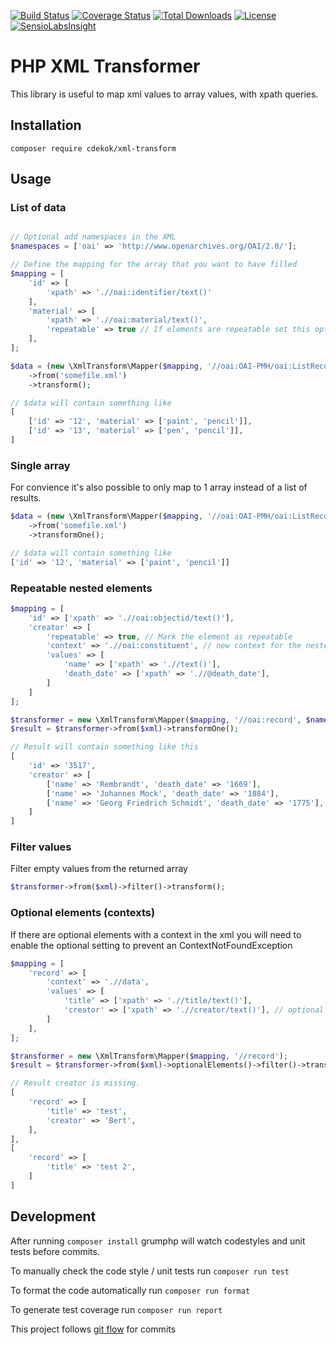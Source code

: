 [![Build Status](https://travis-ci.org/cdekok/xml-transform.svg?branch=develop)](https://travis-ci.org/cdekok/xml-transform)
[![Coverage Status](https://coveralls.io/repos/github/cdekok/xml-transform/badge.svg?branch=master)](https://coveralls.io/github/cdekok/xml-transform?branch=master)
[![Total Downloads](https://poser.pugx.org/cdekok/xml-transform/downloads)](https://packagist.org/packages/cdekok/xml-transform)
[![License](https://poser.pugx.org/cdekok/xml-transform/license)](https://packagist.org/packages/cdekok/xml-transform)
[![SensioLabsInsight](https://insight.sensiolabs.com/projects/e362d5d8-1b98-4d6c-a153-6904458f6d77/mini.png)](https://insight.sensiolabs.com/projects/e362d5d8-1b98-4d6c-a153-6904458f6d77)

# PHP XML Transformer

This library is useful to map xml values to array values, with xpath queries.

## Installation

`composer require cdekok/xml-transform`

## Usage

### List of data

```php

// Optional add namespaces in the XML
$namespaces = ['oai' => 'http://www.openarchives.org/OAI/2.0/'];

// Define the mapping for the array that you want to have filled
$mapping = [
    'id' => [
        'xpath' => './/oai:identifier/text()'
    ],
    'material' => [
        'xpath' => './/oai:material/text()',
        'repeatable' => true // If elements are repeatable set this option so an array will be returned
    ],
];

$data = (new \XmlTransform\Mapper($mapping, '//oai:OAI-PMH/oai:ListRecords/oai:record', $namespaces))
    ->from('somefile.xml')
    ->transform();

// $data will contain something like
[
    ['id' => '12', 'material' => ['paint', 'pencil']],
    ['id' => '13', 'material' => ['pen', 'pencil']],
]
```

### Single array

For convience it's also possible to only map to 1 array instead of a list of results.

```php
$data = (new \XmlTransform\Mapper($mapping, '//oai:OAI-PMH/oai:ListRecords/oai:record', $namespaces))
    ->from('somefile.xml')
    ->transformOne();

// $data will contain something like
['id' => '12', 'material' => ['paint', 'pencil']]

```

### Repeatable nested elements

```php
$mapping = [
    'id' => ['xpath' => './/oai:objectid/text()'],
    'creator' => [
        'repeatable' => true, // Mark the element as repeatable
        'context' => './/oai:constituent', // new context for the nested elements
        'values' => [
            'name' => ['xpath' => './/text()'],
            'death_date' => ['xpath' => './/@death_date'],
        ]
    ]
];

$transformer = new \XmlTransform\Mapper($mapping, '//oai:record', $namespaces);
$result = $transformer->from($xml)->transformOne();

// Result will contain something like this
[
    'id' => '3517',
    'creator' => [
        ['name' => 'Rembrandt', 'death_date' => '1669'],
        ['name' => 'Johannes Mock', 'death_date' => '1884'],
        ['name' => 'Georg Friedrich Schmidt', 'death_date' => '1775'],
    ]
]
```

### Filter values

Filter empty values from the returned array

```php
$transformer->from($xml)->filter()->transform();
```

### Optional elements (contexts)

If there are optional elements with a context in the xml you will need to enable the optional setting to prevent an ContextNotFoundException

```php
$mapping = [
    'record' => [
        'context' => './/data',
        'values' => [
            'title' => ['xpath' => './/title/text()'],
            'creator' => ['xpath' => './/creator/text()'], // optional
        ]
    ],
];

$transformer = new \XmlTransform\Mapper($mapping, '//record');
$result = $transformer->from($xml)->optionalElements()->filter()->transform();

// Result creator is missing.
[
    'record' => [
        'title' => 'test',
        'creator' => 'Bert',
    ],
],
[
    'record' => [
        'title' => 'test 2',
    ]
]
```
## Development ##

After running `composer install` grumphp will watch codestyles and unit tests before commits.

To manually check the code style / unit tests run `composer run test`

To format the code automatically run `composer run format`

To generate test coverage run `composer run report`

This project follows [git flow](https://www.atlassian.com/git/tutorials/comparing-workflows/gitflow-workflow) for commits
